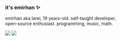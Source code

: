 ### it's emirhan ✨
emirhan aka larei, 19 years-old. self-taught developer, \
open-source enthusiast. programming, music, math.

[![](https://img.shields.io/badge/gpg-536E733339578EFF-313131?style=flat&color=313131)](https://github.com/lareii.gpg)
![](https://komarev.com/ghpvc/?username=lareithen&style=flat&color=313131&label=views)
